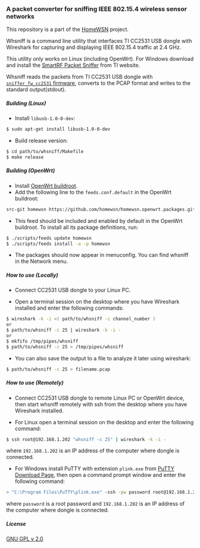 ### A packet converter for sniffing IEEE 802.15.4 wireless sensor networks

This repository is a part of the [HomeWSN](http://homewsn.github.io) project.

Whsniff is a command line utility that interfaces TI CC2531 USB dongle with Wireshark for capturing and displaying IEEE 802.15.4 traffic at 2.4 GHz.

This utility only works on Linux (including OpenWrt). For Windows download and install the [SmartRF Packet Sniffer](http://www.ti.com/tool/packet-sniffer) from TI website.

Whsniff reads the packets from TI CC2531 USB dongle with [`sniffer_fw_cc2531` firmware](http://www.ti.com/tool/packet-sniffer), converts to the PCAP format and writes to the standard output(stdout).


##### Building (Linux)

* Install `libusb-1.0-0-dev`:
```sh
$ sudo apt-get install libusb-1.0-0-dev
```

* Build release version:
```sh
$ cd path/to/whsniff/Makefile
$ make release
```


##### Building (OpenWrt)

* Install [OpenWrt buildroot](http://wiki.openwrt.org/doc/howto/buildroot.exigence).
* Add the following line to the `feeds.conf.default` in the OpenWrt buildroot:
```sh
src-git homewsn https://github.com/homewsn/homewsn.openwrt.packages.git
```
* This feed should be included and enabled by default in the OpenWrt buildroot. To install all its package definitions, run:
```sh
$ ./scripts/feeds update homewsn
$ ./scripts/feeds install -a -p homewsn
```
* The packages should now appear in menuconfig. You can find whsniff in the Network menu.


##### How to use (Locally)

* Connect CC2531 USB dongle to your Linux PC.

* Open a terminal session on the desktop where you have Wireshark installed and enter the following commands:
```sh
$ wireshark -k -i <( path/to/whsniff -c channel_number )
or
$ path/to/whsniff -c 25 | wireshark -k -i -
or
$ mkfifo /tmp/pipes/whsniff
$ path/to/whsniff -c 25 > /tmp/pipes/whsniff
```

* You can also save the output to a file to analyze it later using wireshark:
```sh
$ path/to/whsniff -c 25 > filename.pcap
```


##### How to use (Remotely)

* Connect CC2531 USB dongle to remote Linux PC or OpenWrt device, then start whsniff remotely with ssh from the desktop where you have Wireshark installed.

* For Linux open a terminal session on the desktop and enter the following command:
```sh
$ ssh root@192.168.1.202 "whsniff -c 25" | wireshark -k -i -
```
where `192.168.1.202` is an IP address of the computer where dongle is connected.

* For Windows install PuTTY with extension `plink.exe` from [PuTTY Download Page](http://www.chiark.greenend.org.uk/~sgtatham/putty/download.html), then open a command prompt window and enter the following command:
```sh
> "C:\Program Files\PuTTY\plink.exe" -ssh -pw password root@192.168.1.202 whsniff -c 25 | "C:\Program Files\Wireshark\wireshark.exe" -k -i -
```
where `password` is a root password and `192.168.1.202` is an IP address of the computer where dongle is connected.


##### License

[GNU GPL v 2.0](http://www.gnu.org/licenses/gpl-2.0.html)